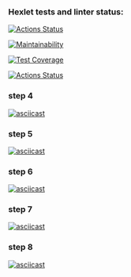 ### Hexlet tests and linter status:
[![Actions Status](https://github.com/gabady13/python-project-lvl2/workflows/hexlet-check/badge.svg)](https://github.com/gabady13/python-project-lvl2/actions)

[![Maintainability](https://api.codeclimate.com/v1/badges/e73048297c641deb3e5c/maintainability)](https://codeclimate.com/github/gabady13/python-project-lvl2/maintainability)

[![Test Coverage](https://api.codeclimate.com/v1/badges/e73048297c641deb3e5c/test_coverage)](https://codeclimate.com/github/gabady13/python-project-lvl2/test_coverage)

[![Actions Status](https://github.com/gabady13/python-project-lvl2/workflows/Python%20CI/badge.svg)](https://github.com/gabady13/python-project-lvl2/actions)


### step 4
[![asciicast](https://asciinema.org/a/3bX0cMTdWjLcncXAHVS2SVgEA.svg)](https://asciinema.org/a/3bX0cMTdWjLcncXAHVS2SVgEA)

### step 5
[![asciicast](https://asciinema.org/a/394589.svg)](https://asciinema.org/a/394589)

### step 6
[![asciicast](https://asciinema.org/a/HQzHmJntDMGza5XFOqWxFc2e5.svg)](https://asciinema.org/a/HQzHmJntDMGza5XFOqWxFc2e5)

### step 7
[![asciicast](https://asciinema.org/a/9r1w5pyubtarbxygibscGu1xw.svg)](https://asciinema.org/a/9r1w5pyubtarbxygibscGu1xw)

### step 8
[![asciicast](https://asciinema.org/a/SfYSdshYnSZ5K3y76qWkIx88s.svg)](https://asciinema.org/a/SfYSdshYnSZ5K3y76qWkIx88s)